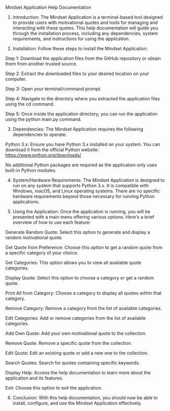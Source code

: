 Mindset Application Help Documentation

1. Introduction:
The Mindset Application is a terminal-based tool designed to provide users with motivational quotes and tools for managing and interacting with these quotes. This help documentation will guide you through the installation process, including any dependencies, system requirements, and instructions for using the application.

2. Installation:
Follow these steps to install the Mindset Application:

Step 1: Download the application files from the GitHub repository or obtain them from another trusted source.

Step 2: Extract the downloaded files to your desired location on your computer.

Step 3: Open your terminal/command prompt.

Step 4: Navigate to the directory where you extracted the application files using the cd command.

Step 5: Once inside the application directory, you can run the application using the python main.py command.

3. Dependencies:
The Mindset Application requires the following dependencies to operate:

Python 3.x: Ensure you have Python 3.x installed on your system. You can download it from the official Python website: <https://www.python.org/downloads/>

No additional Python packages are required as the application only uses built-in Python modules.

4. System/Hardware Requirements:
The Mindset Application is designed to run on any system that supports Python 3.x. It is compatible with Windows, macOS, and Linux operating systems. There are no specific hardware requirements beyond those necessary for running Python applications.

5. Using the Application:
Once the application is running, you will be presented with a main menu offering various options. Here's a brief overview of how to use each feature:

Generate Random Quote: Select this option to generate and display a random motivational quote.

Get Quote from Preference: Choose this option to get a random quote from a specific category of your choice.

Get Categories: This option allows you to view all available quote categories.

Display Quote: Select this option to choose a category or get a random quote.

Print All from Category: Choose a category to display all quotes within that category.

Remove Category: Remove a category from the list of available categories.

Edit Categories: Add or remove categories from the list of available categories.

Add Own Quote: Add your own motivational quote to the collection.

Remove Quote: Remove a specific quote from the collection.

Edit Quote: Edit an existing quote or add a new one to the collection.

Search Quotes: Search for quotes containing specific keywords.

Display Help: Access the help documentation to learn more about the application and its features.

Exit: Choose this option to exit the application.

6. Conclusion:
With this help documentation, you should now be able to install, configure, and use the Mindset Application effectively.
